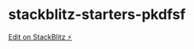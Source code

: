 # stackblitz-starters-pkdfsf

[Edit on StackBlitz ⚡️](https://stackblitz.com/edit/stackblitz-starters-pkdfsf)